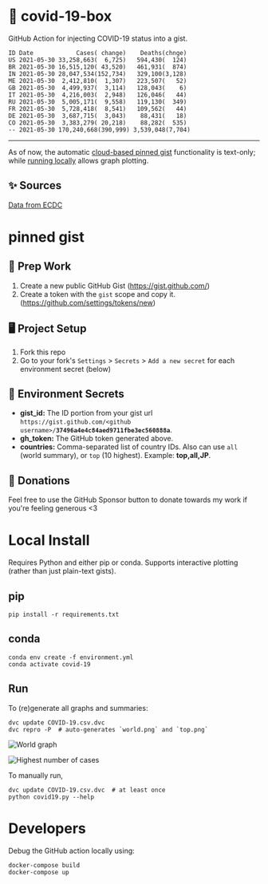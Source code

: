 # 🏥 covid-19-box

GitHub Action for injecting COVID-19 status into a gist.

```
ID Date            Cases( change)    Deaths(chnge)
US 2021-05-30 33,258,663(  6,725)   594,430(  124)
BR 2021-05-30 16,515,120( 43,520)   461,931(  874)
IN 2021-05-30 28,047,534(152,734)   329,100(3,128)
ME 2021-05-30  2,412,810(  1,307)   223,507(   52)
GB 2021-05-30  4,499,937(  3,114)   128,043(    6)
IT 2021-05-30  4,216,003(  2,948)   126,046(   44)
RU 2021-05-30  5,005,171(  9,558)   119,130(  349)
FR 2021-05-30  5,728,418(  8,541)   109,562(   44)
DE 2021-05-30  3,687,715(  3,043)    88,431(   18)
CO 2021-05-30  3,383,279( 20,218)    88,282(  535)
-- 2021-05-30 170,240,668(390,999) 3,539,048(7,704)
```

---

As of now, the automatic [cloud-based pinned gist](#pinned-gist) functionality is text-only;
while [running locally](#local-install) allows graph plotting.

## ✨ Sources

[Data from ECDC](https://www.ecdc.europa.eu/en/publications-data/download-todays-data-geographic-distribution-covid-19-cases-worldwide)

# pinned gist

## 🎒 Prep Work
1. Create a new public GitHub Gist (https://gist.github.com/)
1. Create a token with the `gist` scope and copy it. (https://github.com/settings/tokens/new)

## 🖥 Project Setup
1. Fork this repo
1. Go to your fork's `Settings` > `Secrets` > `Add a new secret` for each environment secret (below)

## 🤫 Environment Secrets
- **gist_id:** The ID portion from your gist url `https://gist.github.com/<github username>/`**`37496a4e4c84aed9711fbe3ec560888a`**.
- **gh_token:** The GitHub token generated above.
- **countries:** Comma-separated list of country IDs. Also can use `all` (world summary), or `top` (10 highest). Example: **top,all,JP**.

## 💸 Donations

Feel free to use the GitHub Sponsor button to donate towards my work if you're feeling generous <3

# Local Install

Requires Python and either pip or conda. Supports interactive plotting (rather than just plain-text gists).

## pip

```
pip install -r requirements.txt
```

## conda

```
conda env create -f environment.yml
conda activate covid-19
```

## Run

To (re)generate all graphs and summaries:

```
dvc update COVID-19.csv.dvc
dvc repro -P  # auto-generates `world.png` and `top.png`
```

![World graph](world.png)

![Highest number of cases](top.png)

To manually run,

```
dvc update COVID-19.csv.dvc  # at least once
python covid19.py --help
```

# Developers

Debug the GitHub action locally using:

```
docker-compose build
docker-compose up
```
